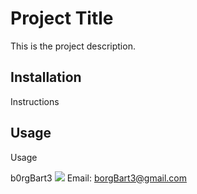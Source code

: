 # Project Title
This is the project description.

## Installation
Instructions

## Usage
Usage


b0rgBart3
[![](https://github.com/b0rgBart3.png?size=90)](https://github.com/remarkablemark)
Email: borgBart3@gmail.com
